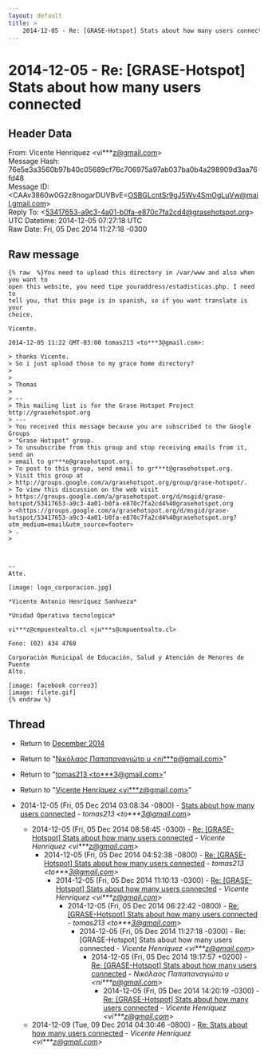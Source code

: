 ```yaml
---
layout: default
title: >
    2014-12-05 - Re: [GRASE-Hotspot] Stats about how many users connected
---
```


# 2014-12-05 - Re: [GRASE-Hotspot] Stats about how many users connected

## Header Data

From: Vicente Henríquez \<vi***z@gmail.com\><br>
Message Hash: 76e5e3a3560b97b40c05689cf76c706975a97ab037ba0b4a298909d3aa76fd48<br>
Message ID: \<CAAv3860w0G2z8nogarDUVBvE=OSBGLcntSr9gJ5Wv4SmOgLuVw@mail.gmail.com\><br>
Reply To: \<53417653-a9c3-4a01-b0fa-e870c7fa2cd4@grasehotspot.org\><br>
UTC Datetime: 2014-12-05 07:27:18 UTC<br>
Raw Date: Fri, 05 Dec 2014 11:27:18 -0300<br>

## Raw message

```
{% raw  %}You need to upload this directory in /var/www and also when you want to
open this website, you need tipe youraddress/estadisticas.php. I need to
tell you, that this page is in spanish, so if you want translate is your
choice.

Vicente.

2014-12-05 11:22 GMT-03:00 tomas213 <to***3@gmail.com>:

> thanks Vicente.
> So i just upload those to my grace home directory?
>
>
> Thomas
>
> --
> This mailing list is for the Grase Hotspot Project http://grasehotspot.org
> ---
> You received this message because you are subscribed to the Google Groups
> "Grase Hotspot" group.
> To unsubscribe from this group and stop receiving emails from it, send an
> email to gr***e@grasehotspot.org.
> To post to this group, send email to gr***t@grasehotspot.org.
> Visit this group at
> http://groups.google.com/a/grasehotspot.org/group/grase-hotspot/.
> To view this discussion on the web visit
> https://groups.google.com/a/grasehotspot.org/d/msgid/grase-hotspot/53417653-a9c3-4a01-b0fa-e870c7fa2cd4%40grasehotspot.org
> <https://groups.google.com/a/grasehotspot.org/d/msgid/grase-hotspot/53417653-a9c3-4a01-b0fa-e870c7fa2cd4%40grasehotspot.org?utm_medium=email&utm_source=footer>
> .
>



-- 
Atte.

[image: logo_corporacion.jpg]

*Vicente Antonio Henríquez Sanhueza*

*Unidad Operativa tecnologica*

vi***z@cmpuentealto.cl <ju***s@cmpuentealto.cl>

Fono: (02) 434 4768

Corporación Municipal de Educación, Salud y Atención de Menores de Puente
Alto.

[image: facebook correo3]
[image: filete.gif]
{% endraw %}
```

## Thread

+ Return to [December 2014](/archive/2014/12)

+ Return to "[Νικόλαος Παπαπαναγιώτο υ <ni***p<span>@</span>gmail.com>](/authors/ni___p_at_gmail_com)"
+ Return to "[tomas213 <to***3<span>@</span>gmail.com>](/authors/to___3_at_gmail_com)"
+ Return to "[Vicente Henríquez <vi***z<span>@</span>gmail.com>](/authors/vi___z_at_gmail_com)"

+ 2014-12-05 (Fri, 05 Dec 2014 03:08:34 -0800) - [Stats about how many users connected](/archive/2014/12/7e56d9c8543e903ae675381719451b3e099bf4f80bfc26c75a921560680ae6c3) - _tomas213 \<to***3@gmail.com\>_
  + 2014-12-05 (Fri, 05 Dec 2014 08:58:45 -0300) - [Re: [GRASE-Hotspot] Stats about how many users connected](/archive/2014/12/dff073960abe4f7f8cd7c5c7e5e9a906312e6f07917c66aedb8264e4c4a0a111) - _Vicente Henríquez \<vi***z@gmail.com\>_
    + 2014-12-05 (Fri, 05 Dec 2014 04:52:38 -0800) - [Re: [GRASE-Hotspot] Stats about how many users connected](/archive/2014/12/96255d037d4628fba86b78cfd208a386650974febe9b28cdac89ed5d720f4a17) - _tomas213 \<to***3@gmail.com\>_
      + 2014-12-05 (Fri, 05 Dec 2014 11:10:13 -0300) - [Re: [GRASE-Hotspot] Stats about how many users connected](/archive/2014/12/9e3b8321ec009cb4fc1accf0e62ffc9722d55a0321073464a7e131bccd6caced) - _Vicente Henríquez \<vi***z@gmail.com\>_
        + 2014-12-05 (Fri, 05 Dec 2014 06:22:42 -0800) - [Re: [GRASE-Hotspot] Stats about how many users connected](/archive/2014/12/c1e39b7b939bf0004268e0c962a2c559340459811e2f1b27ac91e3ac146a4169) - _tomas213 \<to***3@gmail.com\>_
          + 2014-12-05 (Fri, 05 Dec 2014 11:27:18 -0300) - Re: [GRASE-Hotspot] Stats about how many users connected - _Vicente Henríquez \<vi***z@gmail.com\>_
            + 2014-12-05 (Fri, 05 Dec 2014 19:17:57 +0200) - [Re: [GRASE-Hotspot] Stats about how many users connected](/archive/2014/12/5cfd1a664598a713ce8cceb06410a1de51bd709cec77aa1c9b160a99c6030c2d) - _Νικόλαος Παπαπαναγιώτο υ \<ni***p@gmail.com\>_
              + 2014-12-05 (Fri, 05 Dec 2014 14:20:19 -0300) - [Re: [GRASE-Hotspot] Stats about how many users connected](/archive/2014/12/7a08f1bebaece0e9ee489f69708285cb6be63067810bfde5c07efe7d9cc459dd) - _Vicente Henríquez \<vi***z@gmail.com\>_
  + 2014-12-09 (Tue, 09 Dec 2014 04:30:46 -0800) - [Re: Stats about how many users connected](/archive/2014/12/324ea2c05f515c77bf35a710fbd48b37f94f026c861ae21ec98e47e188a6fe1c) - _Vicente Henríquez \<vi***z@gmail.com\>_

